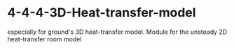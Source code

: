 # 4-4-4-3D-Heat-transfer-model
especially for ground's 3D heat-transfer model. Module for the unsteady 2D heat-transfer room model
